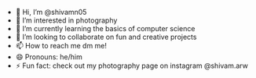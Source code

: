 - 👋 Hi, I’m @shivamn05
- 👀 I’m interested in photography
- 🌱 I’m currently learning the basics of computer science
- 💞️ I’m looking to collaborate on fun and creative projects
- 📫 How to reach me dm me!
- 😄 Pronouns: he/him
- ⚡ Fun fact: check out my photography page on instagram @shivam.arw

<!---
shivamn05/shivamn05 is a ✨ special ✨ repository because its `README.md` (this file) appears on your GitHub profile.
You can click the Preview link to take a look at your changes.
--->
